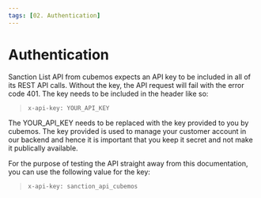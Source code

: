 ```yaml
---
tags: [02. Authentication]
---
```


# Authentication

Sanction List API from cubemos expects an API key to be included in all of its REST API calls. Without the key, the API request will fail with the error code 401. The key needs to be included in the header like so: 
<!-- theme: info -->
> ``` x-api-key: YOUR_API_KEY ```

The YOUR_API_KEY needs to be replaced with the key provided to you by cubemos. The key provided is used to manage your customer account in our backend and hence it is important that you keep it secret and not make it publically available. 

For the purpose of testing the API straight away from this documentation, you can use the following value for the key: 
<!-- theme: info -->
> ``` x-api-key: sanction_api_cubemos ```